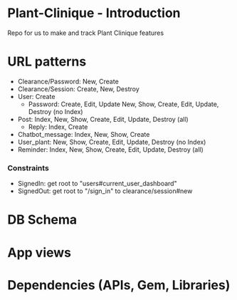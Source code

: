 # Plant-Clinique - Introduction
Repo for us to make and track Plant Clinique features

# URL patterns
* Clearance/Password: New, Create
* Clearance/Session: Create, New, Destroy
* User: Create
    * Password: Create, Edit, Update
    New, Show, Create, Edit, Update, Destroy (no Index)
* Post: Index, New, Show, Create, Edit, Update, Destroy (all)
    * Reply: Index, Create
* Chatbot_message: Index, New, Show, Create
* User_plant: New, Show, Create, Edit, Update, Destroy (no Index)
* Reminder: Index, New, Show, Create, Edit, Update, Destroy (all)

### Constraints
* SignedIn:     get root to "users#current_user_dashboard"
* SignedOut:    get root to "/sign_in" to clearance/session#new


# DB Schema

# App views

# Dependencies (APIs, Gem, Libraries)